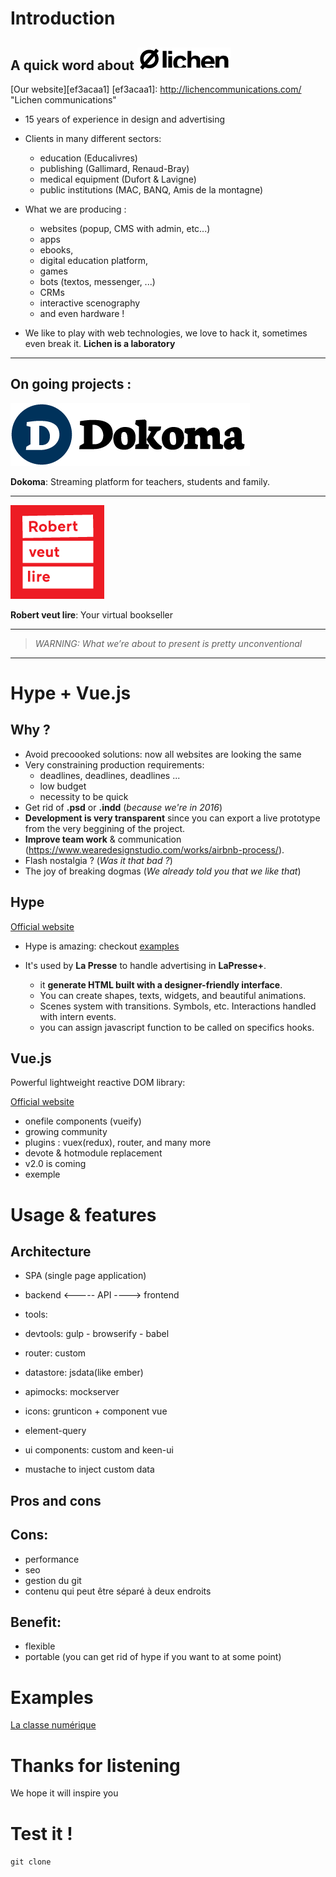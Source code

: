 # Introduction

## A quick word about ![Lichen](public/images/lichen-logo-min.png)
[Our website][ef3acaa1]
[ef3acaa1]: http://lichencommunications.com/ "Lichen communications"

- 15 years of experience in design and advertising

- Clients in many different sectors:
	- education (Educalivres)
	- publishing (Gallimard, Renaud-Bray)
	- medical equipment (Dufort & Lavigne)
	- public institutions (MAC, BANQ, Amis de la montagne)


- What we are producing :
	- websites (popup, CMS with admin, etc...)
	- apps
	- ebooks,
	- digital education platform,
	- games
	- bots (textos, messenger, ...)
	- CRMs
	- interactive scenography
	- and even hardware !


- We like to play with web technologies, we love to hack it, sometimes even break it. **Lichen is a laboratory**

---------------

## On going projects :

![Dokoma](public/images/dokoma-logo.png)

**Dokoma**: Streaming platform for teachers, students and family.

---------------

![Robert veut lire](public/images/rvl-logo.png)

**Robert veut lire**: Your virtual bookseller

--------------

> _WARNING: What we’re about to present is pretty unconventional_

--------------


<!-- - WARNING: What we’re about to present is not Kosher (not conventional),  but since we worked this way its a revolution for us, now we can’t return to the old way. We use it everyday now to built ourselves and I hope it will inspire some of you. Cause, in my humble opinion, we definitely need to diversify the web. I’m sure some purist in the room will have a lot a questions about it.
- When you speak about webapps production its a bit blurry cause there is no standard. Industry is moving fast (you know it better than me), front-end technologies are growing fast but quickly deprecated.
  . For the rest of the speech, lets assume that we’re talking about webapps that structured so that backend is separated from front-end and communicate with an API
- For years we’ve been outsourcing our frontend because we couldn’t afford to produce it internally. Why? cause we wanted to build custom design & avoid precooked solutions like Bootstrap (websites are all looking the same today), and you need ressources. And we’ve always felt that is was kind of wrong.
  . as a small company, we work in a very flexible way.
  . problem of recruiting front-end developers
  . Here’s what our production looked like ( maquette indesign > bulgares > 2 weeks later we received the layouts > integration with rails > corrections > etc ….)
  . problem of mockups designed with print-oriented software (designers)
  . designers and developers are not working hand to hand.
  . as a small team we need to find best solution to accelerate learning curve to welcome new team members. -->

# Hype + Vue.js

## Why ?
- Avoid precoooked solutions: now all websites are looking the same
- Very constraining production requirements:
	- deadlines, deadlines, deadlines ...
	- low budget
	- necessity to be quick
- Get rid of **.psd** or **.indd** (_because we're in 2016_)
- **Development is very transparent** since you can export a live prototype from the very beggining of the project.
- **Improve team work** & communication (https://www.wearedesignstudio.com/works/airbnb-process/).
- Flash nostalgia ? (_Was it that bad ?_)
- The joy of breaking dogmas (_We already told you that we like that_)

## Hype
[Official website](http://tumult.com/hype/)
- Hype is amazing: checkout [examples](http://tumult.com/hype/gallery/)
- It's used by **La Presse** to handle advertising in **LaPresse+**.

	- it **generate HTML built with a designer-friendly interface**.
	- You can create shapes, texts, widgets, and beautiful animations.
	- Scenes system with transitions. Symbols, etc. Interactions handled with intern events.
	- you can assign javascript function to be called on specifics hooks.

<!-- - Is we can build pretty complex why not try to build a whole website with it ?
	. for designers the benefit is huge. We you build a prototype : you want to move the logo ? Go ahead move it it takes 2 sec. No more .psd or .indd. Also no need of the slicing process (exporting assets from photoshop)
	. the client wants to have a sneak peek at the layouts ? Just export the layout to dropbox and send the link.
	. its quick - very quick -->


<!-- - First result were very good. but … (there’s always a but)
	- app becomes very hard to maintain as it grows complex
	Hype is very good for playing with static content so we needed to find a way to inject some robust logic into it.
	=> we decided to look for a reactive library to structure our code.

- Comparison between frameworks
	. Angular needs a full control of the dom. React was a bit complex.
	=> That’s why we chose Vue.js -->

## Vue.js
Powerful lightweight reactive DOM library:

[Official website](https://vuejs.org/)
- onefile components (vueify)
- growing community
- plugins : vuex(redux), router, and many more
- devote & hotmodule replacement
- v2.0 is coming
- exemple

# Usage & features
## Architecture
- SPA (single page application)

- backend  <-----  API ----> frontend
- tools:
- devtools: gulp - browserify - babel
- router: custom
- datastore: jsdata(like ember)
- apimocks: mockserver
- icons: grunticon + component vue
- element-query
- ui components: custom and keen-ui
- mustache to inject custom data

## Pros and cons
## Cons:
- performance
- seo
- gestion du git
- contenu qui peut être séparé à deux endroits

## Benefit:
- flexible
- portable (you can get rid of hype if you want to at some point)

# Examples
[La classe numérique](https://laclasse.grandducenligne.com/v2/enseignant)

# Thanks for listening
We hope it will inspire you
# Test it !
``git clone``

<!-- # Conclusion

As developers we always looking for new workflows to help us in our daily work. But sometimes it can time consuming, we easily spend 10 hours per week just to search, learn and evaluate new tools/technologies. In fact, frameworks, and tools are more than just a research of efficiency, they are shaping the way we produce and deal with technologies. From a teamwork perspective, workflow is mandatory. This is why its so important and why we wanted to share our philosophy and the structure we built upon it. -->

<!-- Most of you, I guess, are working along designers, (or are designers also ) everyday. Although Javascript is getting in backend also, it has been a long time dedicated to front-end and ux. We’re not gonna talk about other aspect of javascript here. -->
